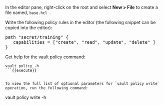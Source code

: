 In the editor pane, right-click on the root and select **New > File** to create a file named, `base.hcl `.

Write the following policy rules in the editor (the following snippet can be copied into the editor):

<pre class="file" data-filename="base.hcl" data-target="replace">
path "secret/training" {
   capabilities = ["create", "read", "update", "delete" ]
}
</pre>


Get help for the vault policy command:

```
vault policy -h
```{{execute}}


To view the full list of optional parameters for `vault policy write` operation, run the following command:

```
vault policy write -h
```{{execute}}
